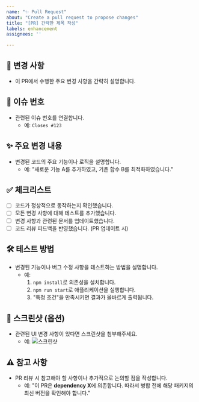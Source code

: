 ```yaml
---
name: "✨ Pull Request"
about: "Create a pull request to propose changes"
title: "[PR] 간략한 제목 작성"
labels: enhancement
assignees: ''

---
```


## 📢 변경 사항
- 이 PR에서 수행한 주요 변경 사항을 간략히 설명합니다.

## 🔧 이슈 번호
- 관련된 이슈 번호를 연결합니다.
  - 예: `Closes #123`

## ✨ 주요 변경 내용
- 변경된 코드의 주요 기능이나 로직을 설명합니다.
  - 예: "새로운 기능 A를 추가하였고, 기존 함수 B를 최적화하였습니다."

## ✅ 체크리스트
- [ ] 코드가 정상적으로 동작하는지 확인했습니다.
- [ ] 모든 변경 사항에 대해 테스트를 추가했습니다.
- [ ] 변경 사항과 관련된 문서를 업데이트했습니다.
- [ ] 코드 리뷰 피드백을 반영했습니다. (PR 업데이트 시)

## 🛠️ 테스트 방법
- 변경된 기능이나 버그 수정 사항을 테스트하는 방법을 설명합니다.
  - 예: 
    1. `npm install`로 의존성을 설치합니다.
    2. `npm run start`로 애플리케이션을 실행합니다.
    3. "특정 조건"을 만족시키면 결과가 올바르게 출력됩니다.

## 📸 스크린샷 (옵션)
- 관련된 UI 변경 사항이 있다면 스크린샷을 첨부해주세요.
  - 예: 
    ![스크린샷](https://via.placeholder.com/800x600)

## ⚠️ 참고 사항
- PR 리뷰 시 참고해야 할 사항이나 추가적으로 논의할 점을 작성합니다.
  - 예: "이 PR은 **dependency X**에 의존합니다. 따라서 병합 전에 해당 패키지의 최신 버전을 확인해야 합니다."
